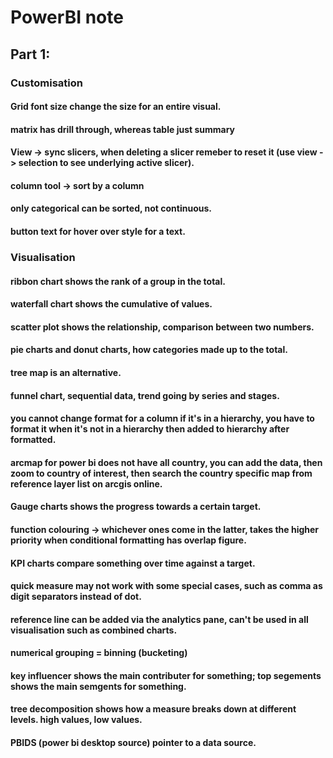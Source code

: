 # PowerBI note

## Part 1:

### Customisation
#### Grid font size change the size for an entire visual. 

#### matrix has drill through, whereas table just summary

#### View -> sync slicers, when deleting a slicer remeber to reset it (use view -> selection to see underlying active slicer). 

#### column tool -> sort by a column
#### only categorical can be sorted, not continuous. 
#### button text for hover over style for a text. 

### Visualisation
#### ribbon chart shows the rank of a group in the total.
#### waterfall chart shows the cumulative of values.
#### scatter plot shows the relationship, comparison between two numbers. 
#### pie charts and donut charts, how categories made up to the total. 
#### tree map is an alternative.
#### funnel chart, sequential data, trend going by series and stages. 
#### you cannot change format for a column if it's in a hierarchy, you have to format it when it's not in a hierarchy then added to hierarchy after formatted. 

#### arcmap for power bi does not have all country, you can add the data, then zoom to country of interest, then search the country specific map from reference layer list on arcgis online. 


#### Gauge charts shows the progress towards a certain target.
#### function colouring -> whichever ones come in the latter, takes the higher priority when conditional formatting has overlap figure. 

#### KPI charts compare something over time against a target. 
#### quick measure may not work with some special cases, such as comma as digit separators instead of dot. 

#### reference line can be added via the analytics pane, can't be used in all visualisation such as combined charts. 

#### numerical grouping = binning (bucketing)
#### key influencer shows the main contributer for something; top segements shows  the main semgents for something.

#### tree decomposition shows how a measure breaks down at different levels. high values, low values. 
#### PBIDS (power bi desktop source) pointer to a data source. 
